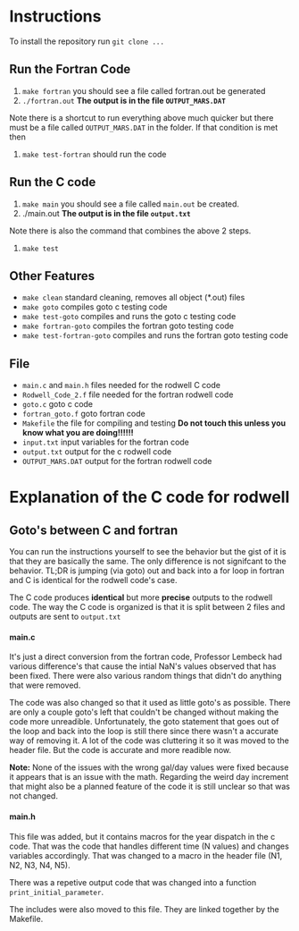 # Instructions 
To install the repository run `git clone ...`

## Run the Fortran Code 
1. `make fortran` you should see a file called fortran.out be generated
2. `./fortran.out`
**The output is in the file `OUTPUT_MARS.DAT`**

Note there is a shortcut to run everything above much quicker but there must be a file called `OUTPUT_MARS.DAT` in the folder. If that condition is met then 
1. `make test-fortran` should run the code 

## Run the C code 
1. `make main` you should see a file called `main.out` be created. 
2. ./main.out
**The output is in the file `output.txt`**

Note there is also the command that combines the above 2 steps. 
1. `make test`

## Other Features 
- `make clean` standard cleaning, removes all object (*.out) files
- `make goto` compiles goto c testing code 
- `make test-goto` compiles and runs the goto c testing code 
- `make fortran-goto` compiles the fortran goto testing code 
- `make test-fortran-goto` compiles and runs the fortran goto testing code 

## File 
- `main.c` and `main.h` files needed for the rodwell C code 
- `Rodwell_Code_2.f` file needed for the fortran rodwell code 
- `goto.c` goto c code 
- `fortran_goto.f` goto fortran code 
- `Makefile` the file for compiling and testing **Do not touch this unless you know what you are doing!!!!!!**
- `input.txt` input variables for the fortran code 
- `output.txt` output for the c rodwell code 
- `OUTPUT_MARS.DAT` output for the fortran rodwell code 

# Explanation of the C code for rodwell 

## Goto's between C and fortran 
You can run the instructions yourself to see the behavior but the gist of it is that they are basically the same. The only difference is not signifcant to the behavior. 
TL;DR is jumping (via goto) out and back into a for loop in fortran and C is identical for the rodwell code's case.  

The C code produces **identical** but more **precise** outputs to the rodwell code. The way the C code is organized is that it is split between 2 files and outputs are sent to `output.txt`

#### main.c 
It's just a direct conversion from the fortran code, Professor Lembeck had various difference's that cause the intial NaN's values observed that has been fixed. There were also various random things that didn't do anything that were removed.  

The code was also changed so that it used as little goto's as possible. There are only a couple goto's left that couldn't be changed without making the code more unreadible. Unfortunately, the goto statement that goes out of the loop and back into the loop is still there since there wasn't a accurate way of removing it. A lot of the code was cluttering it so it was moved to the header file. But the code is accurate and more readible now. 

**Note:** None of the issues with the wrong gal/day values were fixed because it appears that is an issue with the math. Regarding the weird day increment that might also be a planned feature of the code it is still unclear so that was not changed. 

#### main.h 
This file was added, but it contains macros for the year dispatch in the c code. That was the code that handles different time (N values) and changes variables accordingly. That was changed to a macro in the header file (N1, N2, N3, N4, N5).
  
There was a repetive output code that was changed into a function `print_initial_parameter`.  

The includes were also moved to this file. They are linked together by the Makefile. 
